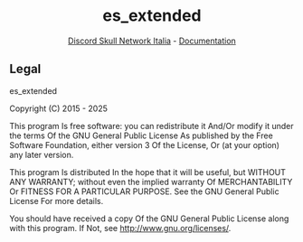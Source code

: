 <h1 align='center'>es_extended</a></h1>
<p align='center'><a href='https://discord.gg/Jrm2Z26ad3'>Discord Skull Network Italia</a> - 
<a href='https://bitpredator.github.io/bptdevelopment/docs/FiveM/es_extended/'>Documentation</a></b></h5>

## Legal

es_extended

Copyright (C) 2015 - 2025

This program Is free software: you can redistribute it And/Or modify it under the terms Of the GNU General Public License As published by the Free Software Foundation, either version 3 Of the License, Or (at your option) any later version.

This program Is distributed In the hope that it will be useful, but WITHOUT ANY WARRANTY; without even the implied warranty Of MERCHANTABILITY Or FITNESS FOR A PARTICULAR PURPOSE. See the GNU General Public License For more details.

You should have received a copy Of the GNU General Public License along with this program. If Not, see <http://www.gnu.org/licenses/>.

